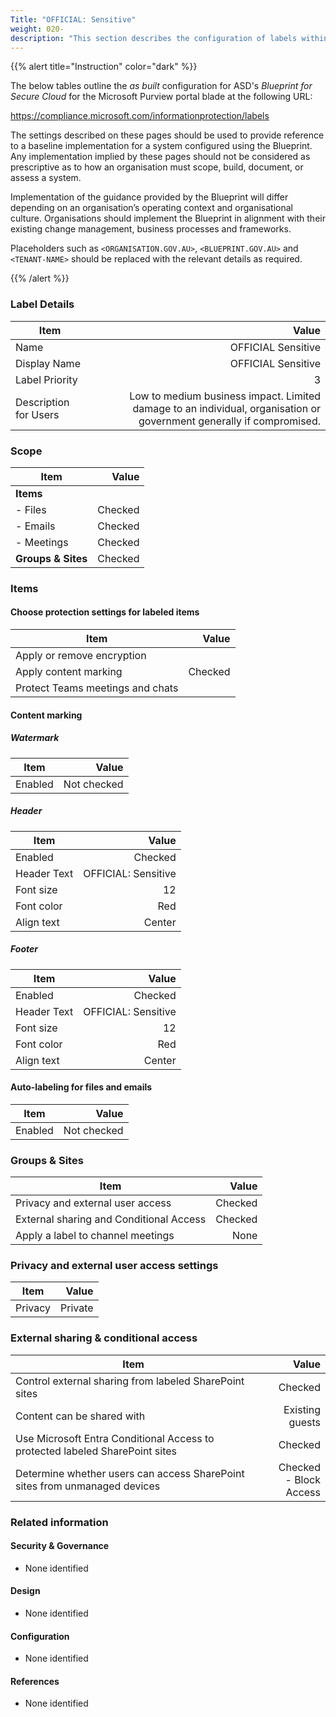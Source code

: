 ```yaml
---
Title: "OFFICIAL: Sensitive"
weight: 020-
description: "This section describes the configuration of labels within Microsoft Purview associated with systems built according to guidance in ASD's Blueprint for Secure Cloud."
---
```


{{% alert title="Instruction" color="dark" %}}
 
The below tables outline the *as built* configuration for ASD's *Blueprint for Secure Cloud* for the Microsoft Purview portal blade at the following URL: 
 
https://compliance.microsoft.com/informationprotection/labels
 
The settings described on these pages should be used to provide reference to a baseline implementation for a system configured using the Blueprint. Any implementation implied by these pages should not be considered as prescriptive as to how an organisation must scope, build, document, or assess a system.

Implementation of the guidance provided by the Blueprint will differ depending on an organisation’s operating context and organisational culture. Organisations should implement the Blueprint in alignment with their existing change management, business processes and frameworks.

Placeholders such as `<ORGANISATION.GOV.AU>`, `<BLUEPRINT.GOV.AU>` and `<TENANT-NAME>` should be replaced with the relevant details as required.
 
{{% /alert %}}

### Label Details

| Item                  |                                                                                                                Value |
| --------------------- | -------------------------------------------------------------------------------------------------------------------: |
| Name                  |                                                                                                   OFFICIAL Sensitive |
| Display Name          |                                                                                                   OFFICIAL Sensitive |
| Label Priority        |                                                                                                                    3 |
| Description for Users | Low to medium business impact. Limited damage to an individual, organisation or government generally if compromised. |

### Scope

| Item               |   Value |
| ------------------ | ------: |
| **Items**          |         |
| - Files            | Checked |
| - Emails           | Checked |
| - Meetings         | Checked |
| **Groups & Sites** | Checked |

### Items

#### Choose protection settings for labeled items

| Item                             |   Value |
| -------------------------------- | ------: |
| Apply or remove encryption       |         |
| Apply content marking            | Checked |
| Protect Teams meetings and chats |         |

#### Content marking

##### Watermark

| Item    |       Value |
| ------- | ----------: |
| Enabled | Not checked |

##### Header

| Item        |               Value |
| ----------- | ------------------: |
| Enabled     |             Checked |
| Header Text | OFFICIAL: Sensitive |
| Font size   |                  12 |
| Font color  |                 Red |
| Align text  |              Center |

##### Footer

| Item        |               Value |
| ----------- | ------------------: |
| Enabled     |             Checked |
| Header Text | OFFICIAL: Sensitive |
| Font size   |                  12 |
| Font color  |                 Red |
| Align text  |              Center |

#### Auto-labeling for files and emails

| Item    |       Value |
| ------- | ----------: |
| Enabled | Not checked |

### Groups & Sites

| Item                                    |   Value |
| --------------------------------------- | ------: |
| Privacy and external user access        | Checked |
| External sharing and Conditional Access | Checked |
| Apply a label to channel meetings       |    None |


### Privacy and external user access settings

| Item    |   Value |
| ------- | ------: |
| Privacy | Private |

### External sharing & conditional access

| Item                                                                         |                     Value |
| ---------------------------------------------------------------------------- | ------------------------: |
| Control external sharing from labeled SharePoint sites                       |                   Checked |
| Content can be shared with                                                   |           Existing guests |
| Use Microsoft Entra Conditional Access to protected labeled SharePoint sites |                   Checked |
| Determine whether users can access SharePoint sites from unmanaged devices   | Checked<br>- Block Access |

### Related information

#### Security & Governance

* None identified
  
#### Design

* None identified
  
#### Configuration

* None identified

#### References

* None identified